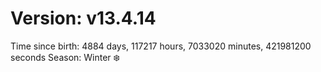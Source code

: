 # Version: v13.4.14
Time since birth: 4884 days, 117217 hours, 7033020 minutes, 421981200 seconds
Season: Winter ❄️
